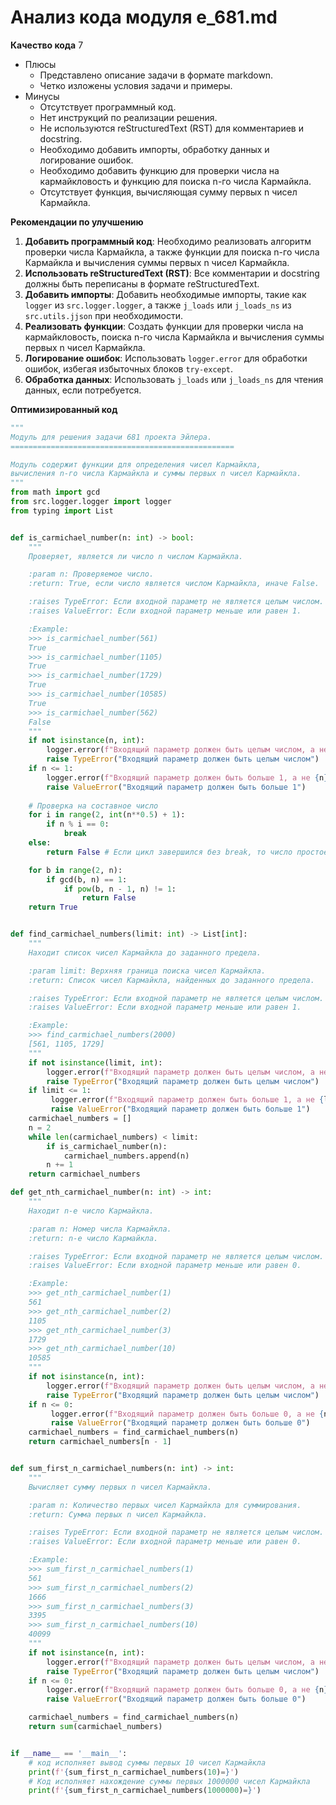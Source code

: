 # Анализ кода модуля e_681.md

**Качество кода**
7
- Плюсы
    -  Представлено описание задачи в формате markdown.
    -  Четко изложены условия задачи и примеры.
- Минусы
    -  Отсутствует программный код.
    -  Нет инструкций по реализации решения.
    -  Не используются reStructuredText (RST) для комментариев и docstring.
    -  Необходимо добавить импорты, обработку данных и логирование ошибок.
    -  Необходимо добавить функцию для проверки числа на кармайкловость и функцию для поиска n-го числа Кармайкла.
    -  Отсутствует функция, вычисляющая сумму первых n чисел Кармайкла.

**Рекомендации по улучшению**

1.  **Добавить программный код**: Необходимо реализовать алгоритм проверки числа Кармайкла, а также функции для поиска n-го числа Кармайкла и вычисления суммы первых n чисел Кармайкла.
2.  **Использовать reStructuredText (RST)**: Все комментарии и docstring должны быть переписаны в формате reStructuredText.
3.  **Добавить импорты**: Добавить необходимые импорты, такие как `logger` из `src.logger.logger`, а также `j_loads` или `j_loads_ns` из `src.utils.jjson` при необходимости.
4.  **Реализовать функции**: Создать функции для проверки числа на кармайкловость, поиска n-го числа Кармайкла и вычисления суммы первых n чисел Кармайкла.
5.  **Логирование ошибок**: Использовать `logger.error` для обработки ошибок, избегая избыточных блоков `try-except`.
6.  **Обработка данных**: Использовать `j_loads` или `j_loads_ns` для чтения данных, если потребуется.

**Оптимизированный код**

```python
"""
Модуль для решения задачи 681 проекта Эйлера.
==================================================

Модуль содержит функции для определения чисел Кармайкла,
вычисления n-го числа Кармайкла и суммы первых n чисел Кармайкла.
"""
from math import gcd
from src.logger.logger import logger
from typing import List


def is_carmichael_number(n: int) -> bool:
    """
    Проверяет, является ли число n числом Кармайкла.

    :param n: Проверяемое число.
    :return: True, если число является числом Кармайкла, иначе False.

    :raises TypeError: Если входной параметр не является целым числом.
    :raises ValueError: Если входной параметр меньше или равен 1.

    :Example:
    >>> is_carmichael_number(561)
    True
    >>> is_carmichael_number(1105)
    True
    >>> is_carmichael_number(1729)
    True
    >>> is_carmichael_number(10585)
    True
    >>> is_carmichael_number(562)
    False
    """
    if not isinstance(n, int):
        logger.error(f"Входящий параметр должен быть целым числом, а не {type(n)}")
        raise TypeError("Входящий параметр должен быть целым числом")
    if n <= 1:
        logger.error(f"Входящий параметр должен быть больше 1, а не {n}")
        raise ValueError("Входящий параметр должен быть больше 1")
    
    # Проверка на составное число
    for i in range(2, int(n**0.5) + 1):
        if n % i == 0:
            break
    else:
        return False # Если цикл завершился без break, то число простое

    for b in range(2, n):
        if gcd(b, n) == 1:
            if pow(b, n - 1, n) != 1:
                return False
    return True


def find_carmichael_numbers(limit: int) -> List[int]:
    """
    Находит список чисел Кармайкла до заданного предела.

    :param limit: Верхняя граница поиска чисел Кармайкла.
    :return: Список чисел Кармайкла, найденных до заданного предела.

    :raises TypeError: Если входной параметр не является целым числом.
    :raises ValueError: Если входной параметр меньше или равен 1.

    :Example:
    >>> find_carmichael_numbers(2000)
    [561, 1105, 1729]
    """
    if not isinstance(limit, int):
        logger.error(f"Входящий параметр должен быть целым числом, а не {type(limit)}")
        raise TypeError("Входящий параметр должен быть целым числом")
    if limit <= 1:
         logger.error(f"Входящий параметр должен быть больше 1, а не {limit}")
         raise ValueError("Входящий параметр должен быть больше 1")
    carmichael_numbers = []
    n = 2
    while len(carmichael_numbers) < limit:
        if is_carmichael_number(n):
            carmichael_numbers.append(n)
        n += 1
    return carmichael_numbers

def get_nth_carmichael_number(n: int) -> int:
    """
    Находит n-е число Кармайкла.

    :param n: Номер числа Кармайкла.
    :return: n-е число Кармайкла.

    :raises TypeError: Если входной параметр не является целым числом.
    :raises ValueError: Если входной параметр меньше или равен 0.

    :Example:
    >>> get_nth_carmichael_number(1)
    561
    >>> get_nth_carmichael_number(2)
    1105
    >>> get_nth_carmichael_number(3)
    1729
    >>> get_nth_carmichael_number(10)
    10585
    """
    if not isinstance(n, int):
        logger.error(f"Входящий параметр должен быть целым числом, а не {type(n)}")
        raise TypeError("Входящий параметр должен быть целым числом")
    if n <= 0:
         logger.error(f"Входящий параметр должен быть больше 0, а не {n}")
         raise ValueError("Входящий параметр должен быть больше 0")
    carmichael_numbers = find_carmichael_numbers(n)
    return carmichael_numbers[n - 1]


def sum_first_n_carmichael_numbers(n: int) -> int:
    """
    Вычисляет сумму первых n чисел Кармайкла.

    :param n: Количество первых чисел Кармайкла для суммирования.
    :return: Сумма первых n чисел Кармайкла.

    :raises TypeError: Если входной параметр не является целым числом.
    :raises ValueError: Если входной параметр меньше или равен 0.

    :Example:
    >>> sum_first_n_carmichael_numbers(1)
    561
    >>> sum_first_n_carmichael_numbers(2)
    1666
    >>> sum_first_n_carmichael_numbers(3)
    3395
    >>> sum_first_n_carmichael_numbers(10)
    40099
    """
    if not isinstance(n, int):
        logger.error(f"Входящий параметр должен быть целым числом, а не {type(n)}")
        raise TypeError("Входящий параметр должен быть целым числом")
    if n <= 0:
        logger.error(f"Входящий параметр должен быть больше 0, а не {n}")
        raise ValueError("Входящий параметр должен быть больше 0")

    carmichael_numbers = find_carmichael_numbers(n)
    return sum(carmichael_numbers)


if __name__ == '__main__':
    # код исполняет вывод суммы первых 10 чисел Кармайкла
    print(f'{sum_first_n_carmichael_numbers(10)=}')
    # Код исполняет нахождение суммы первых 1000000 чисел Кармайкла
    print(f'{sum_first_n_carmichael_numbers(1000000)=}')

```